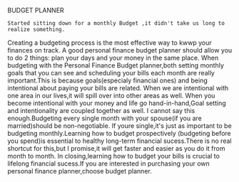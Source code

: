 BUDGET PLANNER

 
    Started sitting down for a monthly Budget ,it didn't take us long to realize something.
 Creating a budgeting process is the most effective way to kwwp your finances on track.
 A good personal finance budget planner should allow you to do 2 things: plan your days and your 
 money in the same place.
    When budgeting with the Personal Finance Budget planner,both setting monthly goals that you can 
 see and scheduling your bills each     month are really important.This is because goals(especialy 
 financial ones) and being intentional about paying your bills are related.
 When we are intentional with one area in our lives,it will spill over into other areas as well.
 When you become intentional with your money and life go hand-in-hand,Goal setting and intentionality
 are coupled together as well.
    I cannot say this enough.Budgeting every single month with your spouse(if you are married)should be non-negotiable.
 If youre single,it's just as important to be budgeting monthly.Learning how to budget prospectively
 (budgeting before you spend)is essential to healthy long-term financial sucess.There is no real shortcut 
 for this,but I promise,it will get faster and easier as you do it from month to month.
 In closing,learning how to budget your bills is crucial to lifelong financial sucess.If you are interested
 in purchasing your own personal finance planner,choose budget planner.

